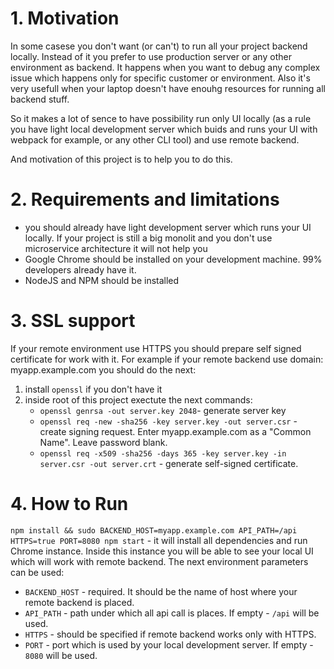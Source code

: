 # 1. Motivation

In some casese you don't want (or can't) to run all your project backend locally. Instead of it you prefer to use production server or any other environment as backend. It happens when you want to debug any complex issue which happens only for specific customer or environment. Also it's very usefull when your laptop doesn't have enouhg resources for running all backend stuff.

So it makes a lot of sence to have possibility run only UI locally (as a rule you have light local development server which buids and runs your UI with webpack for example, or any other CLI tool) and use remote backend.

And motivation of this project is to help you to do this.

# 2. Requirements and limitations

- you should already have light development server which runs your UI locally. If your project is still a big monolit and you don't use microservice architecture it will not help you
- Google Chrome should be installed on your development machine. 99% developers already have it.
- NodeJS and NPM should be installed

# 3. SSL support

If your remote environment use HTTPS you should prepare self signed certificate for work with it. For example if your remote backend use domain: myapp.example.com you should do the next:

1) install `openssl` if you don't have it
2) inside root of this project exectute the next commands:
   - `openssl genrsa -out server.key 2048`- generate server key
   - `openssl req -new -sha256 -key server.key -out server.csr` - create signing request. Enter myapp.example.com as a "Common Name". Leave password blank.
   - `openssl req -x509 -sha256 -days 365 -key server.key -in server.csr -out server.crt` - generate self-signed certificate.

# 4. How to Run

`npm install && sudo BACKEND_HOST=myapp.example.com API_PATH=/api HTTPS=true PORT=8080 npm start` - it will install all dependencies and run Chrome instance. Inside this instance you will be able to see your local UI which will work with remote backend. The next environment parameters
can be used:

- `BACKEND_HOST` - required. It should be the name of host where your remote backend is placed.
- `API_PATH` - path under which all api call is places. If empty - `/api` will be used.
- `HTTPS` - should be specified if remote backend works only with HTTPS.
- `PORT` - port which is used by your local development server. If empty - `8080` will be used. 
